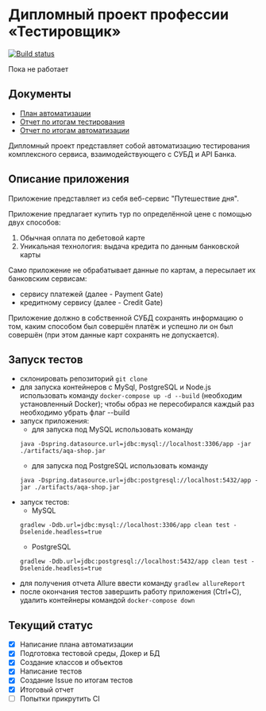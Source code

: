 # Дипломный проект профессии «Тестировщик»
[![Build status](https://ci.appveyor.com/api/projects/status/q615l08cgf9bece5?svg=true)](https://ci.appveyor.com/project/Cryofbb/netology-qacourse)

Пока не работает
## Документы
* [План автоматизации](https://github.com/Cryofbb/Netology_QAcourse/blob/master/artifacts/Plan.md)
* [Отчет по итогам тестирования](https://github.com/Cryofbb/Netology_QAcourse/blob/master/artifacts/Report.md)
* [Отчет по итогам автоматизации](https://github.com/Cryofbb/Netology_QAcourse/blob/master/artifacts/ReportAutomatization.md)

Дипломный проект представляет собой автоматизацию тестирования комплексного сервиса, взаимодействующего с СУБД и API Банка.

## Описание приложения

Приложение представляет из себя веб-сервис "Путешествие дня".

Приложение предлагает купить тур по определённой цене с помощью двух способов:
1. Обычная оплата по дебетовой карте
1. Уникальная технология: выдача кредита по данным банковской карты

Само приложение не обрабатывает данные по картам, а пересылает их банковским сервисам:
* сервису платежей (далее - Payment Gate)
* кредитному сервису (далее - Credit Gate)

Приложение должно в собственной СУБД сохранять информацию о том, каким способом был совершён платёж и успешно ли он был совершён (при этом данные карт сохранять не допускается).


## Запуск тестов

* склонировать репозиторий `git clone`
* для запуска контейнеров с MySql, PostgreSQL и Node.js использовать команду `docker-compose up -d --build` (необходим установленный Docker); чтобы образ не пересобирался каждый раз необходимо убрать флаг --build
* запуск приложения:
    * для запуска под MySQL использовать команду
    ```
    java -Dspring.datasource.url=jdbc:mysql://localhost:3306/app -jar ./artifacts/aqa-shop.jar
    ```
    * для запуска под PostgreSQL использовать команду
    ```
    java -Dspring.datasource.url=jdbc:postgresql://localhost:5432/app -jar ./artifacts/aqa-shop.jar
    ```
* запуск тестов:
  * MySQL
   ```
   gradlew -Ddb.url=jdbc:mysql://localhost:3306/app clean test -Dselenide.headless=true
   ```
  * PostgreSQL
   ```
   gradlew -Ddb.url=jdbc:postgresql://localhost:5432/app clean test -Dselenide.headless=true
   ```
* для получения отчета Allure ввести команду `gradlew allureReport`
* после окончания тестов завершить работу приложения (Ctrl+C), удалить контейнеры командой `docker-compose down`

## Текущий статус
- [x] Написание плана автоматизации
- [x] Подготовка тестовой среды, Докер и БД
- [x] Создание классов и объектов
- [x] Написание тестов
- [x] Создание Issue по итогам тестов
- [x] Итоговый отчет
- [ ] Попытки прикрутить CI
